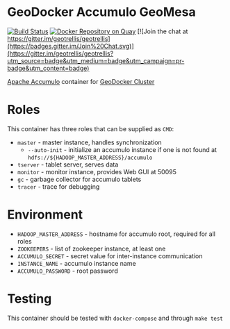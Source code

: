 # GeoDocker Accumulo GeoMesa

[![Build Status](https://api.travis-ci.org/geodocker/geodocker-accumulo.svg)](http://travis-ci.org/geodocker/geodocker-accumulo)
[![Docker Repository on Quay](https://quay.io/repository/geodocker/base/status "Docker Repository on Quay")](https://quay.io/repository/geodocker/accumulo)
[![Join the chat at https://gitter.im/geotrellis/geotrellis](https://badges.gitter.im/Join%20Chat.svg)](https://gitter.im/geotrellis/geotrellis?utm_source=badge&utm_medium=badge&utm_campaign=pr-badge&utm_content=badge)

[Apache Accumulo](https://accumulo.apache.org/) container for [GeoDocker Cluster](https://github.com/geodocker/geodocker)

# Roles
This container has three roles that can be supplied as `CMD`:

  - `master` - master instance, handles synchronization
    - `--auto-init` - initialize an accumulo instance if one is not found at `hdfs://${HADOOP_MASTER_ADDRESS}/accumulo`
  - `tserver` - tablet server, serves data
  - `monitor` - monitor instance, provides Web GUI at 50095
  - `gc` - garbage collector for accumulo tablets
  - `tracer` - trace for debugging

# Environment
  - `HADOOP_MASTER_ADDRESS` - hostname for accumulo root, required for all roles
  - `ZOOKEEPERS` - list of zookeeper instance, at least one
  - `ACCUMULO_SECRET` - secret value for inter-instance communication
  - `INSTANCE_NAME` - accumulo instance name
  - `ACCUMULO_PASSWORD` - root password

# Testing
This container should be tested with `docker-compose` and through `make test`
